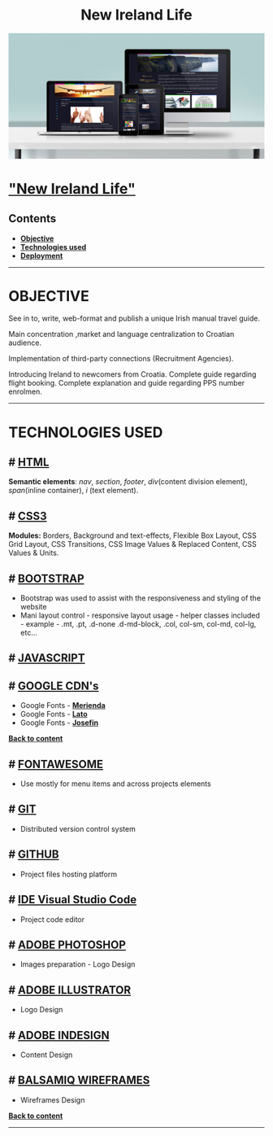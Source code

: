 <h1 align="center">New Ireland Life</h1>

![Website Main Mockup](https://github.com/tsokac2/18_New-Ireland-Life_Version_2017/blob/main/images/newirelandlife.jpg)

# ["New Ireland Life"](http://www.newirelandlife.com/)

## Contents
* **[Objective](#OBJECTIVE)**
* **[Technologies used](#TECHNOLOGIES-USED)**
* **[Deployment](#DEPLOYMENT)**

****
# OBJECTIVE

See in to, write, web-format and publish a unique Irish manual travel guide.

Main concentration ,market and language centralization to Croatian audience.

Implementation of third-party connections (Recruitment Agencies). 

Introducing Ireland to newcomers from Croatia. Complete guide regarding flight booking. Complete explanation and guide regarding PPS number enrolmen.

****
# TECHNOLOGIES USED

## # [HTML](https://en.wikipedia.org/wiki/HTML)
**Semantic elements**: _nav_, _section_, _footer_, _div_(content division element), _span_(inline container), _i_ (text element).

## # [CSS3](https://en.wikipedia.org/wiki/CSS)
**Modules:** Borders, Background and text-effects, Flexible Box Layout, CSS Grid Layout, CSS Transitions, CSS Image Values & Replaced Content, CSS Values & Units.

## # [BOOTSTRAP](https://getbootstrap.com/docs/4.5/getting-started/introduction/)
* Bootstrap was used to assist with the responsiveness and styling of the website
* Mani layout control - responsive layout usage - helper classes included - example -  .mt, .pt, .d-none .d-md-block, .col, col-sm, col-md, col-lg, etc...

## # [JAVASCRIPT](https://www.javascript.com/)

## # [GOOGLE CDN's](https://fonts.google.com/)
* Google Fonts - **[Merienda](https://fonts.google.com/specimen/Merienda?preview.text=&preview.text_type=custom&query=mer)**
* Google Fonts - **[Lato](https://fonts.google.com/?preview.text=&preview.text_type=custom&query=LATO)**
* Google Fonts - **[Josefin](https://fonts.google.com/specimen/Josefin+Sans?preview.text_type=custom)**

**[Back to content](#contents)**

## # [FONTAWESOME](https://fontawesome.com/) 
* Use mostly for menu items and across projects elements

## # [GIT](https://git-scm.com/)
* Distributed version control system

## # [GITHUB](https://github.com/)
* Project files hosting platform

## # [IDE Visual Studio Code](https://code.visualstudio.com/)
* Project code editor 

## # [ADOBE PHOTOSHOP](https://www.adobe.com/)
* Images preparation - Logo Design

## # [ADOBE ILLUSTRATOR](https://www.adobe.com/)
* Logo Design

## # [ADOBE INDESIGN](https://www.adobe.com/)
* Content Design

## # [BALSAMIQ WIREFRAMES](https://balsamiq.com/) 
* Wireframes Design

**[Back to content](#contents)**

****
